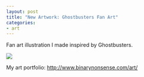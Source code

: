 ```yaml
---
layout: post
title: "New Artwork: Ghostbusters Fan Art"
categories:
- art
---
```


<p>
Fan art illustration I made inspired by Ghostbusters.
</p>

<p>
<img src="http://www.binarynonsense.com/imgs/art/full/alvaro-garcia-ghostbusters-01-color-reducedforweb.jpg" class="tall-img" />
</p>


<p>My art portfolio: <a href="http://www.binarynonsense.com/art/">http://www.binarynonsense.com/art/</a></p>
